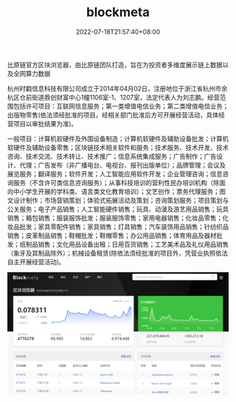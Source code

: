 ﻿---
weight: 
title: "blockmeta"
description: "比原链官方区块浏览器，由比原链团队打造，旨在为投资者多维度展示链上数据以及全网算力数据"
date: 2022-07-18T21:57:40+08:00
lastmod: 2022-07-18T16:45:40+08:00
draft: false
authors: ["MineW"]
featuredImage: "blockmeta.png"
link: "https://blockmeta.com/"
tags: ["区块链浏览器","blockmeta"]
categories: ["navigation"]
navigation: ["区块链浏览器"]
lightgallery: true
toc: true
pinned: false
recommend: false
recommend1: false
---
比原链官方区块浏览器，由比原链团队打造，旨在为投资者多维度展示链上数据以及全网算力数据

杭州时戳信息科技有限公司成立于2014年04月02日，注册地位于浙江省杭州市余杭区仓前街道鼎创财富中心1幢1106室-1、1207室，法定代表人为刘志鹏。经营范围包括许可项目：互联网信息服务；第一类增值电信业务；第二类增值电信业务；出版物零售(依法须经批准的项目，经相关部门批准后方可开展经营活动，具体经营项目以审批结果为准)。

一般项目：计算机软硬件及外围设备制造；计算机软硬件及辅助设备批发；计算机软硬件及辅助设备零售；区块链技术相关软件和服务；技术服务、技术开发、技术咨询、技术交流、技术转让、技术推广；信息系统集成服务；广告制作；广告设计、代理；广告发布（非广播电台、电视台、报刊出版单位）；品牌管理；会议及展览服务；翻译服务；软件开发；人工智能应用软件开发；企业管理咨询；信息咨询服务（不含许可类信息咨询服务）；从事科技培训的营利性民办培训机构（除面向中小学生开展的学科类、语言类文化教育培训）；文艺创作；票务代理服务；图文设计制作；市场营销策划；体验式拓展活动及策划；咨询策划服务；项目策划与公关服务；电子产品销售；人工智能硬件销售；玩具、动漫及游艺用品销售；玩具销售；箱包销售；服装服饰批发；服装服饰零售；家用电器销售；化妆品零售；化妆品批发；家具零配件销售；家具销售；灯具销售；汽车装饰用品销售；针纺织品销售；皮革制品销售；鞋帽批发；鞋帽零售；办公用品销售；体育用品及器材批发；纸制品销售；文化用品设备出租；日用百货销售；工艺美术品及礼仪用品销售（象牙及其制品除外）；机械设备租赁(除依法须经批准的项目外，凭营业执照依法自主开展经营活动)。

![777](777.png)